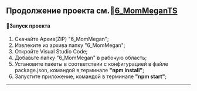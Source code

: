 <h2>Продолжение проекта см.&#129488;<a href="https://github.com/MikaBerza/6_MomMeganTS" target="_blank">6_MomMeganTS</a></h2>

#### :rocket:Запуск проекта

1. Скачайте Архив(ZIP) "6_MomMegan";
2. Извлеките из архива папку "6_MomMegan";
3. Откройте Visual Studio Code;
4. Добавьте папку "6_MomMegan" в рабочую область;
5. Установите пакеты в соответствии с конфигурацией в файле package.json, командой в терминале **"npm install"**;
6. Запустите приложение, командой в терминале **"npm start"**;

---


